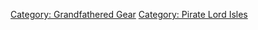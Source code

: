 [Category: Grandfathered Gear](Category:_Grandfathered_Gear "wikilink")
[Category: Pirate Lord Isles](Category:_Pirate_Lord_Isles "wikilink")
